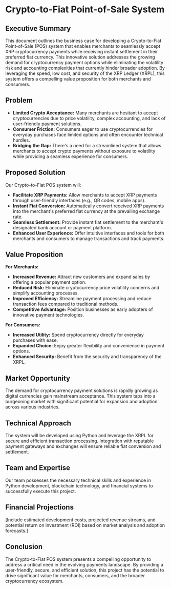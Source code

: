 # Crypto-to-Fiat Point-of-Sale System

## Executive Summary

This document outlines the business case for developing a Crypto-to-Fiat Point-of-Sale (POS) system that enables merchants to seamlessly accept XRP cryptocurrency payments while receiving instant settlement in their preferred fiat currency. This innovative solution addresses the growing demand for cryptocurrency payment options while eliminating the volatility risk and accounting complexities that currently hinder broader adoption. By leveraging the speed, low cost, and security of the XRP Ledger (XRPL), this system offers a compelling value proposition for both merchants and consumers.

## Problem

* **Limited Crypto Acceptance:** Many merchants are hesitant to accept cryptocurrencies due to price volatility, complex accounting, and lack of user-friendly payment solutions.
* **Consumer Friction:** Consumers eager to use cryptocurrencies for everyday purchases face limited options and often encounter technical hurdles.
* **Bridging the Gap:** There's a need for a streamlined system that allows merchants to accept crypto payments without exposure to volatility while providing a seamless experience for consumers.

## Proposed Solution

Our Crypto-to-Fiat POS system will:

* **Facilitate XRP Payments:** Allow merchants to accept XRP payments through user-friendly interfaces (e.g., QR codes, mobile apps).
* **Instant Fiat Conversion:** Automatically convert received XRP payments into the merchant's preferred fiat currency at the prevailing exchange rate.
* **Seamless Settlement:** Provide instant fiat settlement to the merchant's designated bank account or payment platform.
* **Enhanced User Experience:** Offer intuitive interfaces and tools for both merchants and consumers to manage transactions and track payments.

## Value Proposition

**For Merchants:**

* **Increased Revenue:** Attract new customers and expand sales by offering a popular payment option.
* **Reduced Risk:** Eliminate cryptocurrency price volatility concerns and simplify accounting processes.
* **Improved Efficiency:** Streamline payment processing and reduce transaction fees compared to traditional methods.
* **Competitive Advantage:** Position businesses as early adopters of innovative payment technologies.

**For Consumers:**

* **Increased Utility:** Spend cryptocurrency directly for everyday purchases with ease.
* **Expanded Choice:** Enjoy greater flexibility and convenience in payment options.
* **Enhanced Security:** Benefit from the security and transparency of the XRPL.

## Market Opportunity

The demand for cryptocurrency payment solutions is rapidly growing as digital currencies gain mainstream acceptance. This system taps into a burgeoning market with significant potential for expansion and adoption across various industries.

## Technical Approach

The system will be developed using Python and leverage the XRPL for secure and efficient transaction processing. Integration with reputable payment gateways and exchanges will ensure reliable fiat conversion and settlement.

## Team and Expertise

Our team possesses the necessary technical skills and experience in Python development, blockchain technology, and financial systems to successfully execute this project.

## Financial Projections

[Include estimated development costs, projected revenue streams, and potential return on investment (ROI) based on market analysis and adoption forecasts.]

## Conclusion

The Crypto-to-Fiat POS system presents a compelling opportunity to address a critical need in the evolving payments landscape. By providing a user-friendly, secure, and efficient solution, this project has the potential to drive significant value for merchants, consumers, and the broader cryptocurrency ecosystem.
